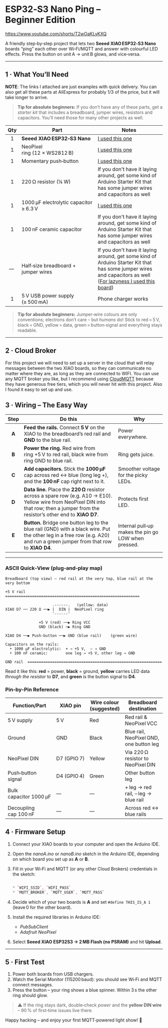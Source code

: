 # ESP32‑S3 Nano Ping – Beginner Edition

https://www.youtube.com/shorts/T2wOaKLyKXQ

A friendly step‑by‑step project that lets two **Seeed XIAO ESP32‑S3 Nano** boards “ping” each other over Wi‑Fi/MQTT and answer with colourful LED effects. Press the button on unit A → unit B glows, and vice‑versa.

---

## 1 · What You’ll Need

**NOTE**: The links I attached are just examples with quick delivery. You can also get all these parts at AliExpress for probably 1/3 of the price, but it will take longer to arrive.
> **Tip for absolute beginners:** If you don’t have any of these parts, get a *starter kit* that includes a breadboard, jumper wires, resistors and capacitors. You’ll need those for many other projects as well.

| Qty | Part                                   | Notes                             |
| :-: | -------------------------------------- | --------------------------------- |
|  1  | **Seeed XIAO ESP32‑S3 Nano**           | [I used this one](https://www.seeedstudio.com/XIAO-ESP32S3-p-5627.html?srsltid=AfmBOorbtmUUk94OIPrtpH53kLbEPYzA-IHbMap9jMzgo7Rm_LBCjfvc)             |
|  1  | NeoPixel ring (12 × WS2812 B)          | [I used this one](https://www.amazon.de/dp/B09YTGFSPN?psc=1&ref=ppx_pop_dt_b_asin_title)                        |
|  1  | Momentary push‑button                  | [I used this one](https://www.amazon.de/dp/B0CJ6GXM2T?ref=ppx_pop_dt_b_asin_title&th=1) |
|  1  | 220 Ω resistor (¼ W)                   | If you don't have it laying around, get some kind of Arduino Starter Kit that has some jumper wires and capacitors as well  |
|  1  | 1000 µF electrolytic capacitor ≥ 6.3 V | [I used this one](https://www.amazon.de/dp/B09KV8M72F?psc=1&ref=ppx_pop_dt_b_asin_image)                       |
|  1  | 100 nF ceramic capacitor               | If you don't have it laying around, get some kind of Arduino Starter Kit that has some jumper wires and capacitors as well                     |
|  —  | Half‑size breadboard + jumper wires    | If you don't have it laying around, get some kind of Arduino Starter Kit that has some jumper wires and capacitors as well ([For lazyness I used this board](https://www.amazon.de/dp/B01M9CHKO4?psc=1&ref=ppx_pop_dt_b_asin_title))    |
|  1  | 5 V USB power supply (≥ 500 mA)        | Phone charger works               |

> **Tip for absolute beginners:** Jumper‑wire colours are only conventions; electrons don’t care – but *humans* do! Stick to red = 5 V, black = GND, yellow = data, green = button‑signal and everything stays readable.

---

## 2 · Cloud Broker
For this project we will need to set up a server in the cloud that will relay messages between the two XIAO boards, so they can communicate no matter where they are, as long as they are connected to WIFI.
You can use any MQTT broker you like, but I recommend using [CloudMQTT](https://www.cloudmqtt.com/) because they have generous free tiers, which you will never hit
with this project. Also I found it easy to set up and use.

## 3 · Wiring – The Easy Way


|  Step | Do this                                                                                                                                                                                   | Why                                                 |
| :---: | ----------------------------------------------------------------------------------------------------------------------------------------------------------------------------------------- | --------------------------------------------------- |
| **A** | **Feed the rails.** Connect **5 V** on the XIAO to the breadboard’s red rail and **GND** to the blue rail.                                                                                | Power everywhere.                                   |
| **B** | **Power the ring.** Red wire from ring +5 V to red rail, black wire from ring GND to blue rail.                                                                                           | Ring gets juice.                                    |
| **C** | **Add capacitors.** Stick the **1000 µF** cap across red ↔ blue (long leg +), and the **100 nF** cap right next to it.                                                                    | Smoother voltage for the picky LEDs.                |
| **D** | **Data line.** Place the **220 Ω** resistor across a spare row (e.g. A10 → E10). Yellow wire from NeoPixel DIN into that row; then a jumper from the resistor’s other end to **XIAO D7**. | Protects first LED.                                 |
| **E** | **Button.** Bridge one button leg to the blue rail (GND) with a black wire. Put the other leg in a free row (e.g. A20) and run a green jumper from that row to **XIAO D4**.               | Internal pull‑up makes the pin go LOW when pressed. |


---

### ASCII Quick‑View (plug‑and‑play map)

```text
Breadboard (top view) – red rail at the very top, blue rail at the very bottom

+5 V rail  ============================================================

                     .------.   (yellow: data)
XIAO D7 ── 220 Ω ──▶ |  DIN |  NeoPixel ring
                     '------'

               +5 V (red) ──▶ Ring VCC
               GND (black) ─▶ Ring GND

XIAO D4 ──▶ Push‑button ──▶ GND (blue rail)    (green wire)

Capacitors on the rails:
  • 1000 µF electrolytic:  + → +5 V,  – → GND
  • 100 nF ceramic:        one leg → +5 V, other leg → GND

GND rail  ============================================================
```

Read it like this: **red** = power, **black** = ground, **yellow** carries LED data *through the resistor* to **D7**, and **green** is the button signal to **D4**.

### Pin‑by‑Pin Reference

| Function/Part          | XIAO pin    | Wire colour (suggested) | Breadboard destination                  |
| ---------------------- | ----------- | ----------------------- | --------------------------------------- |
| 5 V supply             | 5 V         | Red                     | Red rail & NeoPixel VCC                 |
| Ground                 | GND         | Black                   | Blue rail, NeoPixel GND, one button leg |
| NeoPixel DIN           | D7 (GPIO 7) | Yellow                  | Via 220 Ω resistor to NeoPixel DIN      |
| Push‑button signal     | D4 (GPIO 4) | Green                   | Other button leg                        |
| Bulk capacitor 1000 µF | —           | —                       | + leg → red rail, – leg → blue rail     |
| Decoupling cap 100 nF  | —           | —                       | Across red ↔ blue rails                 |




## 4 · Firmware Setup 

1. Connect your XIAO boards to your computer and open the Arduino IDE.
2. Open the *nanoA.ino* or *nanoB.ino* sketch in the Arduino IDE, depending on which board you set up as **A** or **B**.
3. Fill in your Wi‑Fi and MQTT (or any other Cloud Brokers) credentials in the sketch:

   ```cpp

   * `WIFI_SSID`, `WIFI_PASS`
   * `MQTT_BROKER`, `MQTT_USER`, `MQTT_PASS`
3. Decide which of your two boards is **A** and set `#define THIS_IS_A 1` (leave 0 for the other board).
4. Install the required libraries in Arduino IDE:

   * *PubSubClient*
   * *Adafruit NeoPixel*

5. Select **Seeed XIAO ESP32S3 → 2 MB Flash (no PSRAM)** and hit **Upload**.



---

## 5 · First Test

1. Power both boards from USB chargers.
2. Watch the Serial Monitor (115200 baud): you should see Wi‑Fi and MQTT connect messages.
3. Press the button – your ring shows a blue spinner. Within 3 s the other ring should glow.

> ⚠️ If the ring stays dark, double‑check *power* and the **yellow DIN wire** – 90 % of first‑time issues live there.

Happy hacking – and enjoy your first MQTT‑powered light show! 🔆
